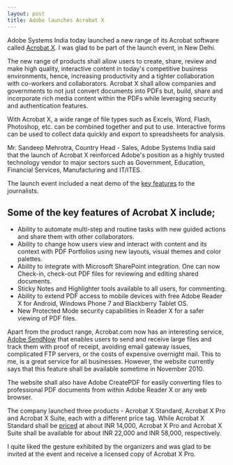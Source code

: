 ```yaml
---
layout: post
title: Adobe launches Acrobat X
---
```


Adobe Systems India today launched a new range of its Acrobat software called <a href="http://www.adobe.com/products/acrobat.html">Acrobat X</a>. I was glad to be part of the launch event, in New Delhi. 

The new range of products shall allow users to create, share, review and make high quality, interactive content in today's competitive business environments, hence, increasing productivity and a tighter collaboration with co-workers and collaborators. Acrobat X shall allow companies and governments to not just convert documents into PDFs but, build, share and incorporate rich media content within the PDFs while leveraging security and authentication features. 

With Acrobat X, a wide range of file types such as Excels, Word, Flash, Photoshop, etc. can be combined together and put to use. Interactive forms can be used to collect data quickly and export to spreadsheets for analysis.

Mr. Sandeep Mehrotra, Country Head - Sales, Adobe Systems India said that the launch of Acrobat X reinforced Adobe's position as a highly trusted technology vendor to major sectors such as Government, Education, Financial Services, Manufacturing and IT/ITES.

The launch event included a neat demo of the <a href="http://www.adobe.com/products/acrobatpro/features.html">key features</a> to the journalists.

## Some of the key features of Acrobat X include;

- Ability to automate multi-step and routine tasks with new guided actions and share them with other collaborators.
- Ability to change how users view and interact with content and its context with PDF Portfolios using new layouts, visual themes and color palettes.
- Ability to integrate with Microsoft SharePoint integration. One can now Check-in, check-out PDF files for reviewing and editing shared documents.
- Sticky Notes and Highlighter tools available to all users, for commenting.
- Ability to extend PDF access to mobile devices with free Adobe Reader X for Android, Windows Phone 7 and Blackberry Tablet OS.
- New Protected Mode security capabilities in Reader X for a safer viewing of PDF files.

Apart from the product range, Acrobat.com now has an interesting service, <a href="http://sendnow.acrobat.com/">Adobe SendNow</a> that enables users to send and receive large files and track them with proof of receipt, avoiding email gateway issues, complicated FTP servers, or the costs of expensive overnight mail. This to me, is a great service for all businesses. However, the website currently says that this feature shall be available sometime in November 2010.

The website shall also have Adobe CreatePDF for easily converting files to professional PDF documents from within Adobe Reader X or any web browser. 

The company launched three products - Acrobat X Standard, Acrobat X Pro and Acrobat X Suite, each with a different price tag. While Acrobat X Standard shall be <a href="http://store1.adobe.com/cfusion/store/html/index.cfm?event=displayStoreSelector&amp;promoid=FCRWM">priced</a> at about INR 14,000, Acrobat X Pro and Acrobat X Suite shall be available for about INR 22,000 and INR 58,000, respectively.

I quite liked the gesture exhibited by the organizers and was glad to be invited at the event and receive a licensed copy of Acrobat X Pro.
